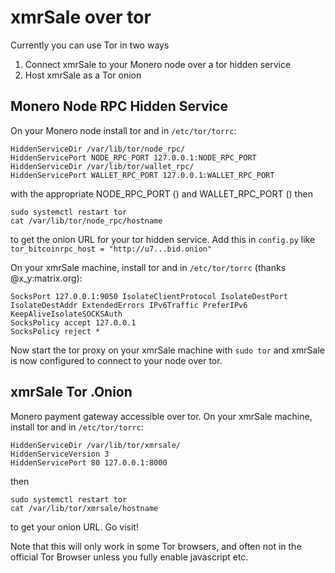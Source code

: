 # xmrSale over tor
Currently you can use Tor in two ways
1) Connect xmrSale to your Monero node over a tor hidden service
2) Host xmrSale as a Tor onion

## Monero Node RPC Hidden Service
On your Monero node install tor and in `/etc/tor/torrc`:
```
HiddenServiceDir /var/lib/tor/node_rpc/
HiddenServicePort NODE_RPC_PORT 127.0.0.1:NODE_RPC_PORT
HiddenServiceDir /var/lib/tor/wallet_rpc/
HiddenServicePort WALLET_RPC_PORT 127.0.0.1:WALLET_RPC_PORT
```
with the appropriate NODE_RPC_PORT () and WALLET_RPC_PORT ()
then
```
sudo systemctl restart tor
cat /var/lib/tor/node_rpc/hostname
```
to get the onion URL for your tor hidden service. Add this in `config.py` like `tor_bitcoinrpc_host = "http://u7...bid.onion"`

On your xmrSale machine, install tor and in `/etc/tor/torrc` (thanks @x_y:matrix.org):
```
SocksPort 127.0.0.1:9050 IsolateClientProtocol IsolateDestPort IsolateDestAddr ExtendedErrors IPv6Traffic PreferIPv6 KeepAliveIsolateSOCKSAuth
SocksPolicy accept 127.0.0.1
SocksPolicy reject *
```
Now start the tor proxy on your xmrSale machine with `sudo tor` and xmrSale is now configured to connect to your node over tor.


## xmrSale Tor .Onion
Monero payment gateway accessible over tor.
On your xmrSale machine, install tor and in `/etc/tor/torrc`:
```
HiddenServiceDir /var/lib/tor/xmrsale/
HiddenServiceVersion 3
HiddenServicePort 80 127.0.0.1:8000
```
then
```
sudo systemctl restart tor
cat /var/lib/tor/xmrsale/hostname
```
to get your onion URL. Go visit!

Note that this will only work in some Tor browsers, and often not in the official Tor Browser unless you fully enable javascript etc.
